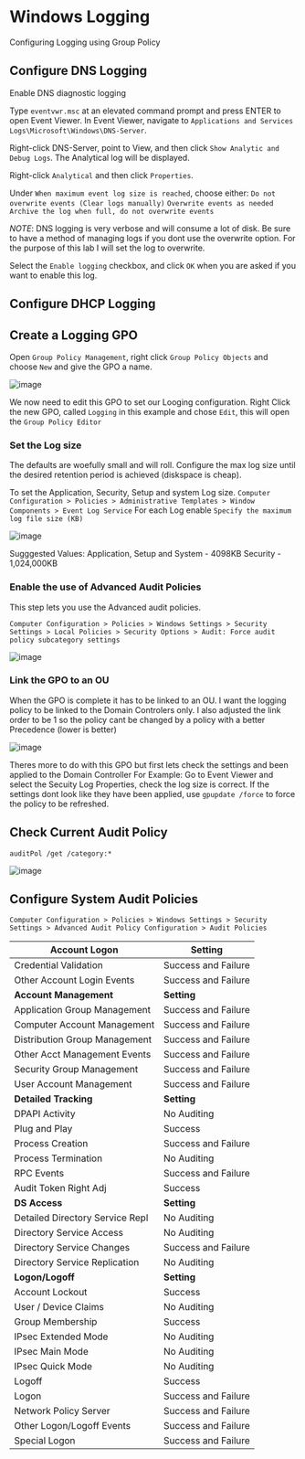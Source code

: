 # Windows Logging
Configuring Logging using Group Policy


## Configure DNS Logging
Enable DNS diagnostic logging

Type `eventvwr.msc` at an elevated command prompt and press ENTER to open Event Viewer.
In Event Viewer, navigate to `Applications and Services Logs\Microsoft\Windows\DNS-Server`.

Right-click DNS-Server, point to View, and then click `Show Analytic and Debug Logs`. The Analytical log will be displayed.

Right-click `Analytical` and then click `Properties`.

Under `When maximum event log size is reached`, choose either: 
`Do not overwrite events (Clear logs manually)`
`Overwrite events as needed`
`Archive the log when full, do not overwrite events`

*NOTE*: DNS logging is very verbose and will consume a lot of disk. Be sure to have a method of managing logs if you dont use the overwrite option.  For the purpose of this lab I will set the log to overwrite.

Select the `Enable logging` checkbox, and click `OK` when you are asked if you want to enable this log.

## Configure DHCP Logging




## Create a Logging GPO
Open `Group Policy Management`, right click `Group Policy Objects` and choose  `New` and give the  GPO a name.

![image](https://user-images.githubusercontent.com/53142047/197384282-7068a6bc-bae1-46ed-8438-82042d65fcb6.png)

We now need to edit this GPO to set our Looging configuration. Right Click the  new GPO, called `Logging` in this example and chose `Edit`, this will open the `Group Policy Editor`


### Set the Log size
The defaults are woefully small and will roll.  Configure the max log size until the desired  retention period is achieved (diskspace is cheap).

To set the Application, Security, Setup and system Log size.
`Computer Configuration > Policies > Administrative Templates > Window Components > Event Log Service`
For each  Log  enable `Specify the maximum log file size (KB)`

![image](https://user-images.githubusercontent.com/53142047/197384815-e5f0c26f-213d-44cf-9151-84e5bdfbd357.png)

Sugggested Values:
Application, Setup and System - 4098KB
Security - 1,024,000KB

### Enable the use of Advanced Audit Policies
This step  lets you use the Advanced audit policies.

`Computer Configuration > Policies > Windows Settings > Security Settings > Local Policies > Security Options > Audit: Force audit policy subcategory settings`

![image](https://user-images.githubusercontent.com/53142047/197385368-ca19b094-676e-47b9-97ca-9e75417b8d92.png)


### Link the GPO to an OU
When the GPO is  complete it has to be linked to an OU. I want the logging policy to be linked to the Domain Controlers only. I also  adjusted the  link order to be 1 so the policy cant be changed by a policy with a better Precedence (lower is better)

![image](https://user-images.githubusercontent.com/53142047/197386263-ca860914-082b-4e5a-9073-ebde887b09c1.png)

Theres more to do with this GPO  but first lets check the settings and been applied to the Domain Controller
For Example: Go to Event Viewer and  select the Secuity Log Properties, check the  log size is correct.
If the settings dont look like they have been applied, use `gpupdate /force` to force the policy to be refreshed.

## Check Current Audit Policy

```
auditPol /get /category:*
```
![image](https://user-images.githubusercontent.com/53142047/197388137-6534cc91-1716-4d4b-8a02-af04107478ee.png)


## Configure System Audit Policies

`Computer Configuration > Policies > Windows Settings > Security Settings > Advanced Audit Policy Configuration > Audit Policies`

| __Account Logon__ | __Setting__ |
|-----------------|-----------|
| Credential Validation | Success and Failure |
| Other Account Login Events | Success and Failure |
| __Account Management__ | __Setting__ |
| Application Group Management | Success and Failure |
| Computer Account Management | Success and Failure |
| Distribution Group Management | Success and Failure |
| Other Acct Management Events | Success and Failure |
| Security Group Management | Success and Failure |
| User Account Management | Success and Failure |
|  __Detailed Tracking__ | __Setting__ |
| DPAPI Activity | No Auditing |
| Plug and Play | Success |
| Process Creation | Success and Failure |
| Process Termination | No Auditing |
| RPC Events | Success and Failure |
| Audit Token Right Adj | Success |
| __DS Access__ | __Setting__ |
| Detailed Directory Service Repl | No Auditing |
| Directory Service Access | No Auditing |
| Directory Service Changes | Success and Failure |
| Directory Service Replication | No Auditing |
| __Logon/Logoff__ | __Setting__ |
| Account Lockout | Success |
| User / Device Claims | No Auditing |
| Group Membership | Success |
| IPsec Extended Mode | No Auditing |
| IPsec Main Mode | No Auditing |
| IPsec Quick Mode | No Auditing |
| Logoff | Success |
| Logon | Success and Failure |
| Network Policy Server | Success and Failure |
| Other Logon/Logoff Events | Success and Failure |
| Special Logon | Success and Failure |


